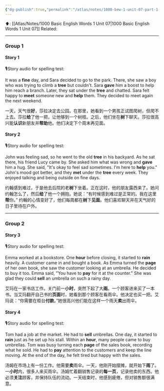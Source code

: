 ```yaml
---
{"dg-publish":true,"permalink":"/atlas/notes/1000-bew-1-unit-07-part-1-stories/"}
---
```


⬆️: [[Atlas/Notes/1000 Basic English Words 1 Unit 07\|1000 Basic English Words 1 Unit 07]]
Related: 

---
### Group 1

#### Story 1
🎙️Story audio for spelling test:

It was a **fine** day, and Sara decided to go to the park. There, she saw a boy who was trying to climb a **tree** but couldn't. Sara **gave** him a boost to help him reach a branch. Later, they sat under the **tree** and chatted. Sara felt happy to **meet** someone new and **help** them. They decided to meet again the next weekend.

一天，天气很**好**，莎拉决定去公园。在那里，她看到一个男孩正试图爬树，但爬不上去。莎拉**给**了他一把，让他够到一个树枝。之后，他们坐在**树**下聊天。莎拉很高兴能**认识**新朋友并**帮助**他。他们决定下个周末再见面。

#### Story 2
🎙️Story audio for spelling test:

John was feeling sad, so he went to the old **tree** in his backyard. As he sat there, his friend Lucy came by. She asked him what was wrong and **gave** him a hug. She said, "It's okay to feel sad sometimes. I'm here to **help** you." John's mood got better, and they **met** under the **tree** every week. They enjoyed talking and being outside on fine days.

约翰感到难过，于是他去后院的老**树**下坐着。正在这时，他的朋友露西来了。她问约翰怎么了，然后**给**了他一个拥抱。她说：“有时候感到难过是正常的。我在这里**帮**你。” 约翰的心情变好了，他们每周都在**树**下**见面**。他们喜欢聊天并在天气好的日子里待在户外。

---
### Group 2

#### Story 3
🎙️Story audio for spelling test:

Emma worked at a bookstore. One **hour** before closing, it started to **rain** heavily. A customer came in and bought a book. As Emma turned the **page** of her own book, she saw the customer looking at an umbrella. He decided to buy it too. Emma said, "You have to **pay** for it at the counter." She was glad they could **sell** an umbrella on such a rainy day.

艾玛在一家书店工作。关门前一**小时**，突然下起了大**雨**。一个顾客进来买了一本书。当艾玛翻开自己书的**页面**时，她看到那个顾客在看雨伞。他决定也买一把。艾玛说：“你需要在柜台**付款**。”她很高兴他们能在这样一个雨天**卖**出雨伞。
#### Story 4
🎙️Story audio for spelling test:

Tom had a job at the market. He had to **sell** umbrellas. One day, it started to **rain** just as he set up his stall. Within an **hour**, many people came to buy umbrellas. Tom was busy turning each **page** of the sales book, recording what he sold. He had to **pay** attention to the customers and keep the line moving. At the end of the day, he felt tired but happy with the sales.

汤姆在市场上有一份工作。他需要**卖**雨伞。一天，他刚开始摆摊，就开始下**雨**了。一**小时**内，很多人来买雨伞。汤姆忙着翻销售记录的**每一页**，记录他卖的东西。他必须**关注**顾客，并保持队伍的流动。一天结束时，他感到疲倦，但对销售额很满意。